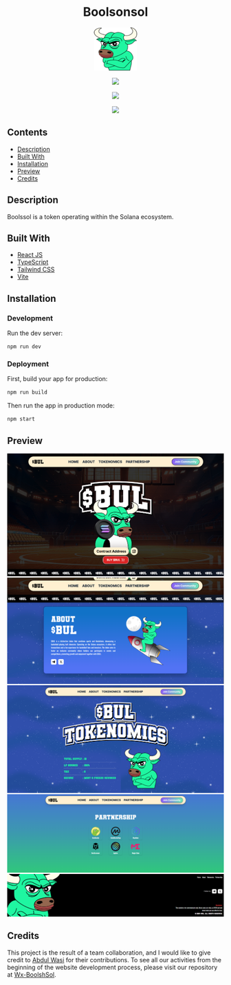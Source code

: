 <h1 align="center">Boolsonsol</h1>
<p align="center"><img src="https://github.com/fzn-dy/BoolsSol/blob/main/public/assets/boolsh.png" width="100px" height="100px"></p>
<p align="center"><img src="https://img.shields.io/badge/Build%20with-React%20JS-61dbfb?style=popout&logo=react"></p>
<p align="center"><img src="https://img.shields.io/badge/Build%20with-Tailwind%20CSS-06B6D4?style=popout&logo=tailwindcss"></p>
<p align="center"><img src="https://img.shields.io/badge/Build%20with-TypeScript-3178C6?style=popout&logo=typescript"></p>

## Contents

- [Description](#description)
- [Built With](#built-with)
- [Installation](#installation)
- [Preview](#preview)
- [Credits](#credits)

## Description
Boolssol is a token operating within the Solana ecosystem.


## Built With

* [React JS](https://reactjs.org/)
* [TypeScript](https://www.typescriptlang.org/)
* [Tailwind CSS](https://tailwindcss.com/)
* [Vite](https://vitejs.dev/)

## Installation

### Development

Run the dev server:

```shellscript
npm run dev
```

### Deployment

First, build your app for production:

```sh
npm run build
```

Then run the app in production mode:

```sh
npm start
```

## Preview

![home](https://github.com/fzn-dy/BoolsSol/blob/main/public/assets/homeviewbools.png)
![about](https://github.com/fzn-dy/BoolsSol/blob/main/public/assets/aboutviewbools.png)
![tokenomics](https://github.com/fzn-dy/BoolsSol/blob/main/public/assets/tokenomicsviewbools.png)
![partnerships](https://github.com/fzn-dy/BoolsSol/blob/main/public/assets/partnershipviewbools.png)
![footer](https://github.com/fzn-dy/BoolsSol/blob/main/public/assets/footerviewbools.png)

## Credits
This project is the result of a team collaboration, and I would like to give credit to [Abdul Wasi](https://github.com/work0x) for their contributions. To see all our activities from the beginning of the website development process, please visit our repository at [Wx-BoolshSol](https://github.com/work0x/Wx-BoolshSol).

